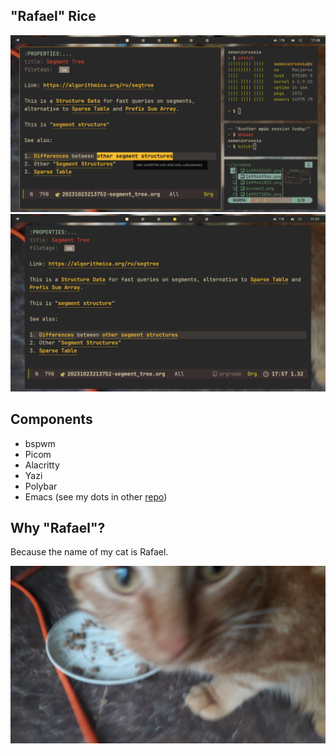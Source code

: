 "Rafael" Rice
---

![a "sexy" screenshot](./doc/screen1.png)
![a "sexy" screenshot TWO](./doc/screen2.png)

## Components

- bspwm
- Picom
- Alacritty
- Yazi
- Polybar
- Emacs (see my dots in other [repo](https://github.com/semenInRussia/emacs.el))

## Why "Rafael"?

Because the name of my cat is Rafael.

![a cat](./wallpapers/rafael.jpg)
